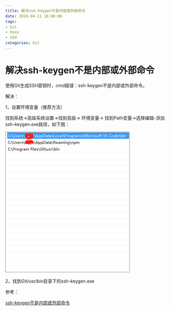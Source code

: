 ```yaml
---
title: 解决ssh-keygen不是内部或外部命令
date: 2019-04-11 16:08:08
tags: 
- Git
- hexo
- SSH
categories: Git
---
```

# 解决ssh-keygen不是内部或外部命令

使用Git生成SSH密钥时，cmd报错：ssh-keygen不是内部或外部命令。

解决：

1，设置环境变量（推荐方法）

找到系统->高级系统设置->找到高级-> 环境变量-> 找到Path变量->选择编辑-添加ssh-keygen.exe路径，如下图：

![微信截图_20190411163954.png](/img/微信截图_20190411163954.png)


2，找到Git/usr/bin目录下的ssh-keygen.exe

参考：

[ssh-keygen不是内部或外部命令](https://blog.csdn.net/zy_281870667/article/details/50443403)